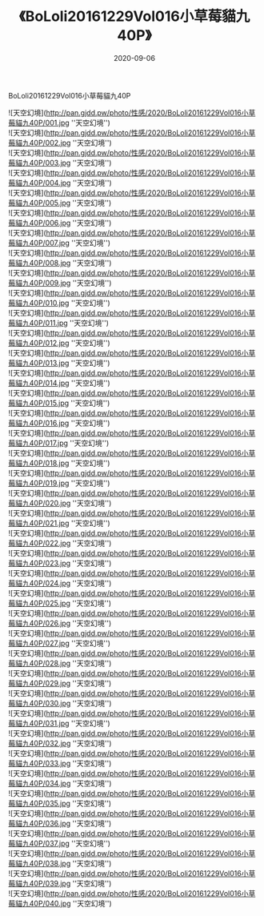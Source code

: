 ﻿---
layout: post
title:  《BoLoli20161229Vol016小草莓貓九40P》
date:   2020-09-06
img: http://pan.gjdd.pw/photo/性感/2020/BoLoli20161229Vol016小草莓貓九40P/000.jpg
categories: [美女, 清纯, 性感]
---

BoLoli20161229Vol016小草莓貓九40P



![天空幻境](http://pan.gjdd.pw/photo/性感/2020/BoLoli20161229Vol016小草莓貓九40P/001.jpg ''天空幻境'') <br>
![天空幻境](http://pan.gjdd.pw/photo/性感/2020/BoLoli20161229Vol016小草莓貓九40P/002.jpg ''天空幻境'') <br>
![天空幻境](http://pan.gjdd.pw/photo/性感/2020/BoLoli20161229Vol016小草莓貓九40P/003.jpg ''天空幻境'') <br>
![天空幻境](http://pan.gjdd.pw/photo/性感/2020/BoLoli20161229Vol016小草莓貓九40P/004.jpg ''天空幻境'') <br>
![天空幻境](http://pan.gjdd.pw/photo/性感/2020/BoLoli20161229Vol016小草莓貓九40P/005.jpg ''天空幻境'') <br>
![天空幻境](http://pan.gjdd.pw/photo/性感/2020/BoLoli20161229Vol016小草莓貓九40P/006.jpg ''天空幻境'') <br>
![天空幻境](http://pan.gjdd.pw/photo/性感/2020/BoLoli20161229Vol016小草莓貓九40P/007.jpg ''天空幻境'') <br>
![天空幻境](http://pan.gjdd.pw/photo/性感/2020/BoLoli20161229Vol016小草莓貓九40P/008.jpg ''天空幻境'') <br>
![天空幻境](http://pan.gjdd.pw/photo/性感/2020/BoLoli20161229Vol016小草莓貓九40P/009.jpg ''天空幻境'') <br>
![天空幻境](http://pan.gjdd.pw/photo/性感/2020/BoLoli20161229Vol016小草莓貓九40P/010.jpg ''天空幻境'') <br>
![天空幻境](http://pan.gjdd.pw/photo/性感/2020/BoLoli20161229Vol016小草莓貓九40P/011.jpg ''天空幻境'') <br>
![天空幻境](http://pan.gjdd.pw/photo/性感/2020/BoLoli20161229Vol016小草莓貓九40P/012.jpg ''天空幻境'') <br>
![天空幻境](http://pan.gjdd.pw/photo/性感/2020/BoLoli20161229Vol016小草莓貓九40P/013.jpg ''天空幻境'') <br>
![天空幻境](http://pan.gjdd.pw/photo/性感/2020/BoLoli20161229Vol016小草莓貓九40P/014.jpg ''天空幻境'') <br>
![天空幻境](http://pan.gjdd.pw/photo/性感/2020/BoLoli20161229Vol016小草莓貓九40P/015.jpg ''天空幻境'') <br>
![天空幻境](http://pan.gjdd.pw/photo/性感/2020/BoLoli20161229Vol016小草莓貓九40P/016.jpg ''天空幻境'') <br>
![天空幻境](http://pan.gjdd.pw/photo/性感/2020/BoLoli20161229Vol016小草莓貓九40P/017.jpg ''天空幻境'') <br>
![天空幻境](http://pan.gjdd.pw/photo/性感/2020/BoLoli20161229Vol016小草莓貓九40P/018.jpg ''天空幻境'') <br>
![天空幻境](http://pan.gjdd.pw/photo/性感/2020/BoLoli20161229Vol016小草莓貓九40P/019.jpg ''天空幻境'') <br>
![天空幻境](http://pan.gjdd.pw/photo/性感/2020/BoLoli20161229Vol016小草莓貓九40P/020.jpg ''天空幻境'') <br>
![天空幻境](http://pan.gjdd.pw/photo/性感/2020/BoLoli20161229Vol016小草莓貓九40P/021.jpg ''天空幻境'') <br>
![天空幻境](http://pan.gjdd.pw/photo/性感/2020/BoLoli20161229Vol016小草莓貓九40P/022.jpg ''天空幻境'') <br>
![天空幻境](http://pan.gjdd.pw/photo/性感/2020/BoLoli20161229Vol016小草莓貓九40P/023.jpg ''天空幻境'') <br>
![天空幻境](http://pan.gjdd.pw/photo/性感/2020/BoLoli20161229Vol016小草莓貓九40P/024.jpg ''天空幻境'') <br>
![天空幻境](http://pan.gjdd.pw/photo/性感/2020/BoLoli20161229Vol016小草莓貓九40P/025.jpg ''天空幻境'') <br>
![天空幻境](http://pan.gjdd.pw/photo/性感/2020/BoLoli20161229Vol016小草莓貓九40P/026.jpg ''天空幻境'') <br>
![天空幻境](http://pan.gjdd.pw/photo/性感/2020/BoLoli20161229Vol016小草莓貓九40P/027.jpg ''天空幻境'') <br>
![天空幻境](http://pan.gjdd.pw/photo/性感/2020/BoLoli20161229Vol016小草莓貓九40P/028.jpg ''天空幻境'') <br>
![天空幻境](http://pan.gjdd.pw/photo/性感/2020/BoLoli20161229Vol016小草莓貓九40P/029.jpg ''天空幻境'') <br>
![天空幻境](http://pan.gjdd.pw/photo/性感/2020/BoLoli20161229Vol016小草莓貓九40P/030.jpg ''天空幻境'') <br>
![天空幻境](http://pan.gjdd.pw/photo/性感/2020/BoLoli20161229Vol016小草莓貓九40P/031.jpg ''天空幻境'') <br>
![天空幻境](http://pan.gjdd.pw/photo/性感/2020/BoLoli20161229Vol016小草莓貓九40P/032.jpg ''天空幻境'') <br>
![天空幻境](http://pan.gjdd.pw/photo/性感/2020/BoLoli20161229Vol016小草莓貓九40P/033.jpg ''天空幻境'') <br>
![天空幻境](http://pan.gjdd.pw/photo/性感/2020/BoLoli20161229Vol016小草莓貓九40P/034.jpg ''天空幻境'') <br>
![天空幻境](http://pan.gjdd.pw/photo/性感/2020/BoLoli20161229Vol016小草莓貓九40P/035.jpg ''天空幻境'') <br>
![天空幻境](http://pan.gjdd.pw/photo/性感/2020/BoLoli20161229Vol016小草莓貓九40P/036.jpg ''天空幻境'') <br>
![天空幻境](http://pan.gjdd.pw/photo/性感/2020/BoLoli20161229Vol016小草莓貓九40P/037.jpg ''天空幻境'') <br>
![天空幻境](http://pan.gjdd.pw/photo/性感/2020/BoLoli20161229Vol016小草莓貓九40P/038.jpg ''天空幻境'') <br>
![天空幻境](http://pan.gjdd.pw/photo/性感/2020/BoLoli20161229Vol016小草莓貓九40P/039.jpg ''天空幻境'') <br>
![天空幻境](http://pan.gjdd.pw/photo/性感/2020/BoLoli20161229Vol016小草莓貓九40P/040.jpg ''天空幻境'') <br>